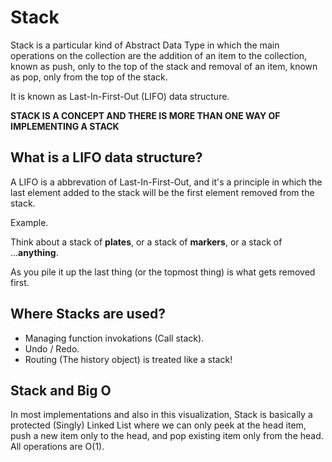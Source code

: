 # Stack

Stack is a particular kind of Abstract Data Type in which the main operations on the collection are the addition of an item to the collection, known as push, only to the top of the stack and removal of an item, known as pop, only from the top of the stack.

It is known as Last-In-First-Out (LIFO) data structure.

**STACK IS A CONCEPT AND THERE IS MORE THAN ONE WAY OF IMPLEMENTING A STACK**

## What is a LIFO data structure?

A LIFO is a abbrevation of Last-In-First-Out, and it's a principle in which the last element added to the stack will be the first element removed from the stack.

Example.

Think about a stack of **plates**, or a stack of **markers**, or a stack of ...**anything**.

As you pile it up the last thing (or the topmost thing) is what gets removed first.

## Where Stacks are used?

- Managing function invokations (Call stack).
- Undo / Redo.
- Routing (The history object) is treated like a stack!

## Stack and Big O

In most implementations and also in this visualization, Stack is basically a protected (Singly) Linked List where we can only peek at the head item, push a new item only to the head, and pop existing item only from the head. All operations are O(1).

